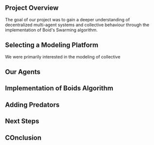 ## Project Overview
The goal of our project was to gain a deeper understanding of decentralized multi-agent systems and collective behaviour through the implementation 
of Boid's Swarming algorithm. 

## Selecting a Modeling Platform
We were primarily interested in the modeling of collective 

## Our Agents

## Implementation of Boids Algorithm

## Adding Predators

## Next Steps

## COnclusion
